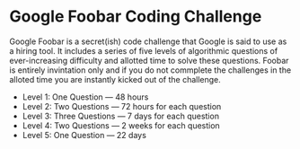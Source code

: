 # Google Foobar Coding Challenge
Google Foobar is a secret(ish) code challenge that Google is said to use as a hiring tool. It includes a series of five levels of algorithmic questions of ever-increasing difficulty and allotted time to solve these questions.
Foobar is entirely invintation only and if you do not commplete the challenges in the alloted time you are instantly kicked out of the challenge. 

- Level 1: One Question — 48 hours
- Level 2: Two Questions — 72 hours for each question
- Level 3: Three Questions — 7 days for each question
- Level 4: Two Questions — 2 weeks for each question
- Level 5: One Question — 22 days

